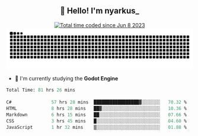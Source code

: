 <h2 align="center">👋 Hello! I'm nyarkus_</h2>
<p align="center">
  <a href="https://wakatime.com/@8f9aa332-6725-4e00-a5d9-b2317a4b74a6">
    <img src="https://wakatime.com/badge/user/8f9aa332-6725-4e00-a5d9-b2317a4b74a6.svg" alt="Total time coded since Jun 8 2023" />
  </a>
  <br>
  <img src = "https://github.com/nyarkus/nyarkus/blob/output/github-snake-dark.svg">
</p>

<!--- - 🔭 I’m currently working at [Eternal Beta](https://github.com/Kacianoki/Eternal-Beta) -->
<!--- 💬 Ask me about **nothing :<**-->
- 🌱 I'm currently studying the **Godot Engine**

<!--START_SECTION:waka-->

```fs
Total Time: 81 hrs 26 mins

C#               57 hrs 28 mins  █████████████████▓░░░░░░░   70.32 %
HTML             8 hrs 28 mins   ██▓░░░░░░░░░░░░░░░░░░░░░░   10.36 %
Markdown         6 hrs 15 mins   ██░░░░░░░░░░░░░░░░░░░░░░░   07.66 %
CSS              3 hrs 45 mins   █░░░░░░░░░░░░░░░░░░░░░░░░   04.60 %
JavaScript       1 hr 32 mins    ▒░░░░░░░░░░░░░░░░░░░░░░░░   01.88 %
```

<!--END_SECTION:waka-->
